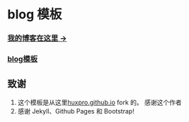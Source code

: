#  blog 模板

### [我的博客在这里 &rarr;](https://githubdingyun.github.io/about/?lang=en)

### [blog模板](https://github.com/Huxpro/huxpro.github.io)

## 致谢

1. 这个模板是从这里[huxpro.github.io](https://github.com/Huxpro/huxpro.github.io)  fork 的。 感谢这个作者
2. 感谢 Jekyll、Github Pages 和 Bootstrap!



